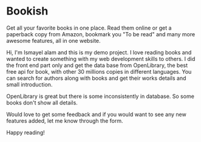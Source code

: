 # Bookish

Get all your favorite books in one place. Read them online or get a paperback copy from Amazon, bookmark you "To be read" and many more awesome features, all in one website.

Hi, I'm Ismayel alam and this is my demo project. I love reading books and wanted to create something with my web development skills to others. I did the front end part only and get the data base from OpenLibrary, the best free api for book, with other 30 millions copies in different languages. You can search for authors along with books and get their works details and small introduction.

OpenLibrary is great but there is some inconsistently in database. So some books don't show all details.

Would love to get some feedback and if you would want to see any new features added, let me know through the form.

Happy reading!
